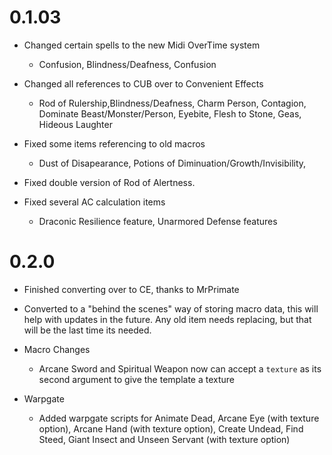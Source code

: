 # 0.1.03

- Changed certain spells to the new Midi OverTime system

  - Confusion, Blindness/Deafness, Confusion

- Changed all references to CUB over to Convenient Effects

  - Rod of Rulership,Blindness/Deafness, Charm Person, Contagion, Dominate Beast/Monster/Person, Eyebite, Flesh to Stone, Geas, Hideous Laughter

- Fixed some items referencing to old macros

  - Dust of Disapearance, Potions of Diminuation/Growth/Invisibility,

- Fixed double version of Rod of Alertness.

- Fixed several AC calculation items

  - Draconic Resilience feature, Unarmored Defense features

# 0.2.0

- Finished converting over to CE, thanks to MrPrimate

- Converted to a "behind the scenes" way of storing macro data, this will help with updates in the future. Any old item needs replacing, but that will be the last time its needed.

- Macro Changes

  - Arcane Sword and Spiritual Weapon now can accept a `texture` as its second argument to give the template a texture

- Warpgate

  - Added warpgate scripts for Animate Dead, Arcane Eye (with texture option), Arcane Hand (with texture option), Create Undead, Find Steed, Giant Insect and Unseen Servant (with texture option) 